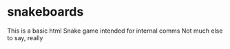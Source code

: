 # snakeboards
This is a basic html Snake game intended for internal comms
Not much else to say, really
